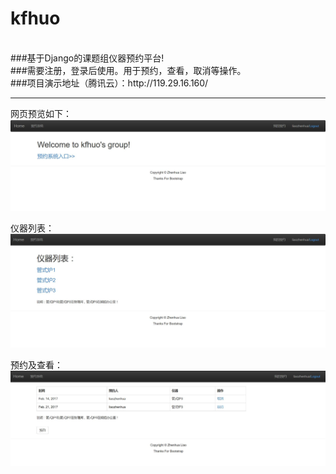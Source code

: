 # kfhuo
<br>
###基于Django的课题组仪器预约平台!
<br>
###需要注册，登录后使用。用于预约，查看，取消等操作。
<br>
###项目演示地址（腾讯云）：http://119.29.16.160/

----
网页预览如下：<br>
![image](https://github.com/chifeng111/Hello-World-HTML/raw/master/kfhuo_img/1.jpg)

仪器列表：<br>
![image](https://github.com/chifeng111/Hello-World-HTML/raw/master/kfhuo_img/3.jpg)

预约及查看：<br>
![image](https://github.com/chifeng111/Hello-World-HTML/raw/master/kfhuo_img/2.jpg)

